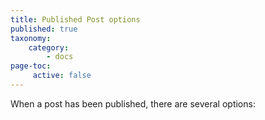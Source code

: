 ```yaml
---
title: Published Post options
published: true
taxonomy:
    category:
        - docs
page-toc:
     active: false
---
```


When a post has been published, there are several options:

